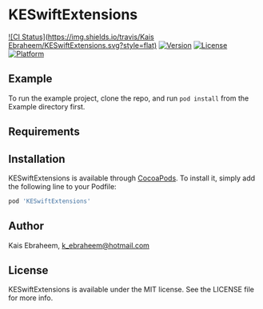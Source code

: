 # KESwiftExtensions

[![CI Status](https://img.shields.io/travis/Kais Ebraheem/KESwiftExtensions.svg?style=flat)](https://travis-ci.org/KaisEbraheem/KESwiftExtensions)
[![Version](https://img.shields.io/cocoapods/v/KESwiftExtensions.svg?style=flat)](https://cocoapods.org/pods/KESwiftExtensions)
[![License](https://img.shields.io/cocoapods/l/KESwiftExtensions.svg?style=flat)](https://cocoapods.org/pods/KESwiftExtensions)
[![Platform](https://img.shields.io/cocoapods/p/KESwiftExtensions.svg?style=flat)](https://cocoapods.org/pods/KESwiftExtensions)

## Example

To run the example project, clone the repo, and run `pod install` from the Example directory first.

## Requirements

## Installation

KESwiftExtensions is available through [CocoaPods](https://cocoapods.org). To install
it, simply add the following line to your Podfile:

```ruby
pod 'KESwiftExtensions'
```

## Author

Kais Ebraheem, k_ebraheem@hotmail.com

## License

KESwiftExtensions is available under the MIT license. See the LICENSE file for more info.
